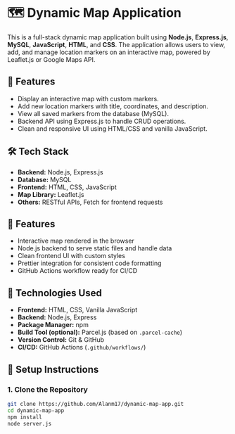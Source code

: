 # 🗺️ Dynamic Map Application

This is a full-stack dynamic map application built using **Node.js**, **Express.js**, **MySQL**, **JavaScript**, **HTML**, and **CSS**. The application allows users to view, add, and manage location markers on an interactive map, powered by Leaflet.js or Google Maps API.

## 🌟 Features

- Display an interactive map with custom markers.
- Add new location markers with title, coordinates, and description.
- View all saved markers from the database (MySQL).
- Backend API using Express.js to handle CRUD operations.
- Clean and responsive UI using HTML/CSS and vanilla JavaScript.

## 🛠️ Tech Stack

- **Backend:** Node.js, Express.js
- **Database:** MySQL
- **Frontend:** HTML, CSS, JavaScript
- **Map Library:** Leaflet.js 
- **Others:** RESTful APIs, Fetch for frontend requests


## 🚀 Features

- Interactive map rendered in the browser
- Node.js backend to serve static files and handle data
- Clean frontend UI with custom styles
- Prettier integration for consistent code formatting
- GitHub Actions workflow ready for CI/CD

## 🧰 Technologies Used

- **Frontend:** HTML, CSS, Vanilla JavaScript
- **Backend:** Node.js, Express
- **Package Manager:** npm
- **Build Tool (optional):** Parcel.js (based on `.parcel-cache`)
- **Version Control:** Git & GitHub
- **CI/CD:** GitHub Actions (`.github/workflows/`)

## 🧪 Setup Instructions

### 1. Clone the Repository

```bash
git clone https://github.com/Alanm17/dynamic-map-app.git
cd dynamic-map-app
npm install
node server.js
